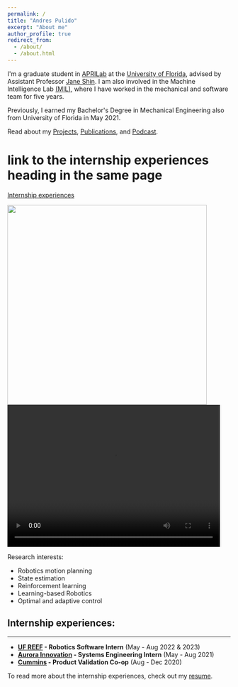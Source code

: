 ```yaml
---
permalink: /
title: "Andres Pulido"
excerpt: "About me"
author_profile: true
redirect_from: 
  - /about/
  - /about.html
---
```


I'm a graduate student in [APRILab](https://aprilab.mae.ufl.edu/) at the [University of Florida](https://ufl.edu), advised by Assistant Professor [Jane Shin](https://mae.ufl.edu/people/faculty/primary/profiles/jane-jaejeong-shin/). I am also involved in the Machine Intelligence Lab [(MIL)](http://subjugator.org/), where I have worked in the mechanical and software team for five years. 
 
Previously, I earned my Bachelor's Degree in Mechanical Engineering also from University of Florida in May 2021.

Read about my [Projects](https://andrespulido8.github.io/projects/), [Publications](https://andrespulido8.github.io/publications/), and [Podcast](https://andrespulido8.github.io/podcast/).

# link to the internship experiences heading in the same page 
[Internship experiences](#internship-experiences)

<img src="/images/python_sim.gif" width="450" /> 

<video width="480" height="320" controls="controls">
  <source src="/videos/overhead_particles_3X.mp4" type="video/mp4">
</video>

Research interests:

- Robotics motion planning
- State estimation
- Reinforcement learning
- Learning-based Robotics
- Optimal and adaptive control

## Internship experiences:
---
- **[UF REEF](https://avl.reef.ufl.edu/) - Robotics Software Intern** (May - Aug 2022 & 2023)
- **[Aurora Innovation](https://aurora.tech/) - Systems Engineering Intern** (May - Aug 2021)
- **[Cummins](https://www.cummins.com/) - Product Validation Co-op** (Aug - Dec 2020)

To read more about the internship experiences, check out my [resume](https://andrespulido8.github.io/cv/).
